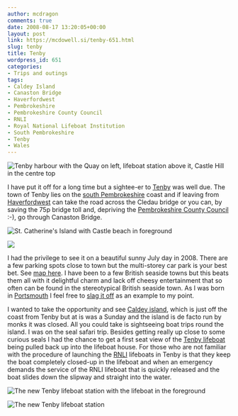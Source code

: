 ```yaml
---
author: mcdragon
comments: true
date: 2008-08-17 13:20:05+00:00
layout: post
link: https://mcdowell.si/tenby-651.html
slug: tenby
title: Tenby
wordpress_id: 651
categories:
- Trips and outings
tags:
- Caldey Island
- Canaston Bridge
- Haverfordwest
- Pembrokeshire
- Pembrokeshire County Council
- RNLI
- Royal National Lifeboat Institution
- South Pembrokeshire
- Tenby
- Wales
---
```


![](https://img.mcdowell.si/2008/08/tenby_011-1.jpg "Tenby harbour with the Quay on left, lifeboat station above it, Castle Hill in the centre top")

I have put it off for a long time but a sightee-er to [Tenby](http://www.visittenby.co.uk/) was well due. The town of Tenby lies on the [south Pembrokeshire](http://en.wikipedia.org/wiki/South_Pembrokeshire) coast and if leaving from [Haverfordwest](http://en.wikipedia.org/wiki/Haverfordwest) can take the road across the Cledau bridge or you can, by saving the 75p bridge toll and, depriving the [Pembrokeshire County Council](http://en.wikipedia.org/wiki/Pembrokeshire_County_Council) :-), go through Canaston Bridge.

![St. Catherine's Island with Castle beach in foreground](https://img.mcdowell.si/2008/08/p72700281-1.jpg "St. Catherine's Island with Castle beach in foreground")

![](https://img.mcdowell.si/2008/08/p72700121-1.jpg)

I had the privilege to see it on a beautiful sunny July day in 2008. There are a few parking spots close to town but the multi-storey car park is your best bet. See [map here](http://www.visittenby.co.uk/map). I have been to a few British seaside towns but this beats them all with it delightful charm and lack off cheesy entertainment that so often can be found in the stereotypical British seaside town. As I was born in [Portsmouth](http://en.wikipedia.org/wiki/Portsmouth) I feel free to [slag it off](http://flickr.com/photos/13073759@N04/2615767647) as an example to my point.

I wanted to take the opportunity and see [Caldey island](http://en.wikipedia.org/wiki/Caldey_Island), which is just off the coast from Tenby but at is was a Sunday and the island is de facto run by monks it was closed. All you could take is sightseeing boat trips round the island. I was on the seal safari trip. Besides getting really up close to some curious seals I had the chance to get a first seat view of the [Tenby lifeboat](http://en.wikipedia.org/wiki/Tenby_lifeboat) being pulled back up into the lifeboat house. For those who are not familiar with the procedure of launching the [RNLI](http://www.rnli.org.uk/) lifeboats in Tenby is that they keep the boat completely closed-up in the lifeboat and when an emergency demands the service of the RNLI lifeboat that is quickly released and the boat slides down the slipway and straight into the water.

![](https://img.mcdowell.si/2008/08/tenby_021-1.jpg "The new Tenby lifeboat station with the lifeboat in the foreground")

![The new Tenby lifeboat station](https://img.mcdowell.si/2008/08/p72700231-1.jpg "The new Tenby lifeboat station")
